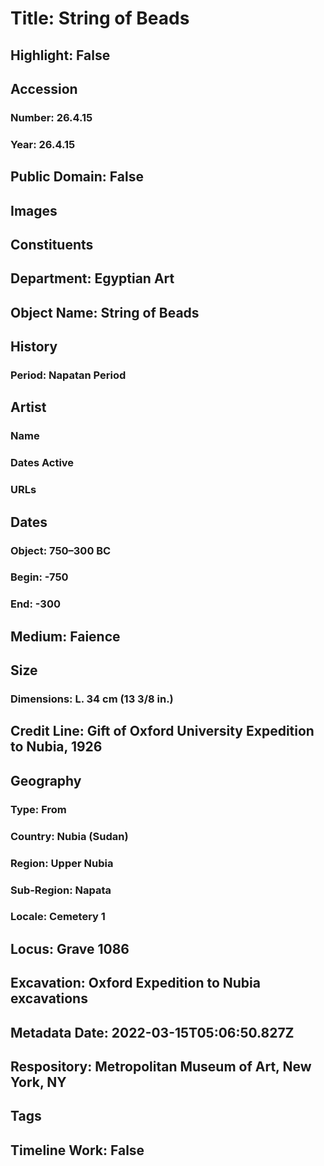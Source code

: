 # Title: String of Beads
## Highlight: False
## Accession
### Number: 26.4.15
### Year: 26.4.15
## Public Domain: False
## Images
## Constituents
## Department: Egyptian Art
## Object Name: String of Beads
## History
### Period: Napatan Period
## Artist
### Name
### Dates Active
### URLs
## Dates
### Object: 750–300 BC
### Begin: -750
### End: -300
## Medium: Faience
## Size
### Dimensions: L. 34 cm (13 3/8 in.)
## Credit Line: Gift of Oxford University Expedition to Nubia, 1926
## Geography
### Type: From
### Country: Nubia (Sudan)
### Region: Upper Nubia
### Sub-Region: Napata
### Locale: Cemetery 1
## Locus: Grave 1086
## Excavation: Oxford Expedition to Nubia excavations
## Metadata Date: 2022-03-15T05:06:50.827Z
## Respository: Metropolitan Museum of Art, New York, NY
## Tags
## Timeline Work: False